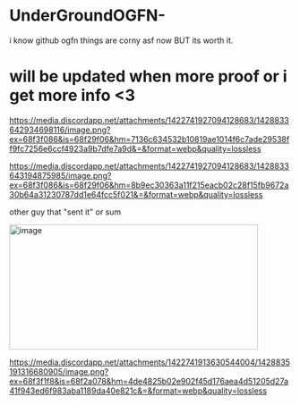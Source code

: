 # UnderGroundOGFN-
i know github ogfn things are corny asf now BUT its worth it.
# will be updated when more proof or i get more info <3

https://media.discordapp.net/attachments/1422741927094128683/1428833642934698116/image.png?ex=68f3f086&is=68f29f06&hm=7136c634532b10819ae1014f6c7ade29538ff9fc7256e6ccf4923a9b7dfe7a9d&=&format=webp&quality=lossless 

https://media.discordapp.net/attachments/1422741927094128683/1428833643194875985/image.png?ex=68f3f086&is=68f29f06&hm=8b9ec30363a11f215eacb02c28f15fb9672a30b64a31230787dd1e64fcc5f021&=&format=webp&quality=lossless



other guy that "sent it" or sum 


<img width="444" height="224" alt="image" src="https://github.com/user-attachments/assets/4d1ab5cb-73bf-4b8b-9cd4-3d8628678522" />

https://media.discordapp.net/attachments/1422741913630544004/1428835191316680905/image.png?ex=68f3f1f8&is=68f2a078&hm=4de4825b02e902f45d176aea4d51205d27a41f943ed6f983aba1189da40e821c&=&format=webp&quality=lossless
